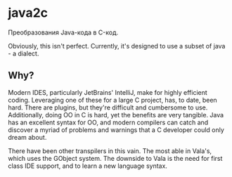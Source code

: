 # java2c

Преобразования Java-кода в C-код.

Obviously, this isn't perfect. Currently, it's designed to use a subset of java - a dialect.

## Why?
Modern IDES, particularly JetBrains' IntelliJ, make for highly efficient coding. Leveraging one of these for a large C project, has, to date, been hard. There are plugins, but they're difficult and cumbersome to use. Additionally, doing OO in C is hard, yet the benefits are very tangible. Java has an excellent syntax for OO, and modern compilers can catch and discover a myriad of problems and warnings that a C developer could only dream about.

There have been other transpilers in this vain. The most able in Vala's, which uses the GObject system. The downside to Vala is the need for first class IDE support, and to learn a new language syntax.
